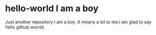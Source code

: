 # hello-world  I am a boy
Just another repository
I am a boy .It means a lot to me.I am glad to say hello github worrld.
